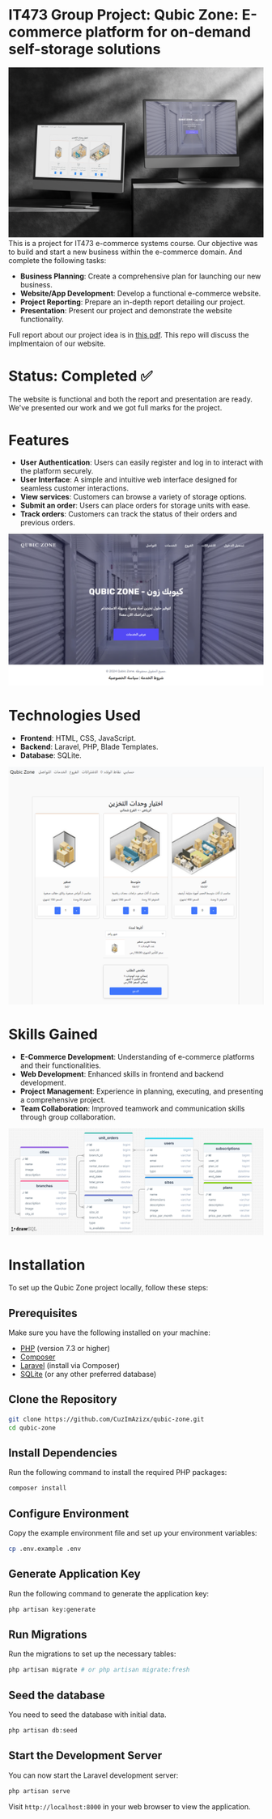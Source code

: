 # IT473 Group Project: Qubic Zone: E-commerce platform for on-demand self-storage solutions
![alt text](./image4.png)
This is a project for IT473 e-commerce systems course. Our objective was to build and start a new business within the e-commerce domain. And complete the following tasks:
- **Business Planning**: Create a comprehensive plan for launching our new business.
- **Website/App Development**: Develop a functional e-commerce website.
- **Project Reporting**: Prepare an in-depth report detailing our project.
- **Presentation**: Present our project and demonstrate the website functionality.

Full report about our project idea is in [this pdf](./report.pdf). This repo will discuss the implmentaion of our website.

# Status: Completed ✅
The website is functional and both the report and presentation are ready. We've presented our work and we got full marks for the project.

# Features 
- **User Authentication**: Users can easily register and log in to interact with the platform securely.
- **User Interface**: A simple and intuitive web interface designed for seamless customer interactions.
- **View services**: Customers can browse a variety of storage options.
- **Submit an order**: Users can place orders for storage units with ease.
- **Track orders**: Customers can track the status of their orders and previous orders.

![alt text](./image1.png)

# Technologies Used
- **Frontend**: HTML, CSS, JavaScript.
- **Backend**: Laravel, PHP, Blade Templates.
- **Database**: SQLite.

![alt text](./image2.png)

# Skills Gained
- **E-Commerce Development**: Understanding of e-commerce platforms and their functionalities.
- **Web Development**: Enhanced skills in frontend and backend development.
- **Project Management**: Experience in planning, executing, and presenting a comprehensive project.
- **Team Collaboration**: Improved teamwork and communication skills through group collaboration.

![alt text](./image3.png)


# Installation
To set up the Qubic Zone project locally, follow these steps:
## Prerequisites
Make sure you have the following installed on your machine:
- [PHP](https://www.php.net/downloads) (version 7.3 or higher)
- [Composer](https://getcomposer.org/download/)
- [Laravel](https://laravel.com/docs/8.x/installation) (install via Composer)
- [SQLite](https://www.sqlite.org/download.html) (or any other preferred database)
## Clone the Repository
```bash
git clone https://github.com/CuzImAzizx/qubic-zone.git
cd qubic-zone
```
## Install Dependencies
Run the following command to install the required PHP packages:
```bash
composer install
```
## Configure Environment
Copy the example environment file and set up your environment variables:
```bash
cp .env.example .env
```
## Generate Application Key
Run the following command to generate the application key:
```bash
php artisan key:generate
```
## Run Migrations
Run the migrations to set up the necessary tables:
```bash
php artisan migrate # or php artisan migrate:fresh
```
## Seed the database
You need to seed the database with initial data.
```bash
php artisan db:seed
```
## Start the Development Server
You can now start the Laravel development server:
```bash
php artisan serve
```
Visit `http://localhost:8000` in your web browser to view the application.
